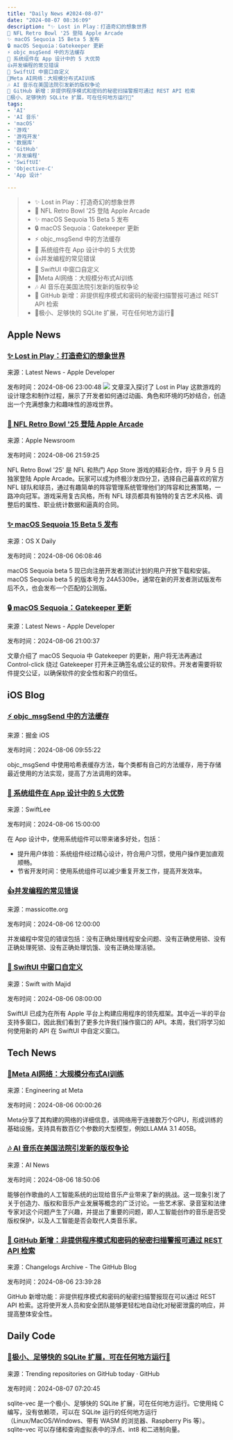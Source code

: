 ```yaml
---
title: "Daily News #2024-08-07"
date: "2024-08-07 08:36:09"
description: "✨ Lost in Play：打造奇幻的想象世界
🏈 NFL Retro Bowl '25 登陆 Apple Arcade
✨ macOS Sequoia 15 Beta 5 发布
🔒 macOS Sequoia：Gatekeeper 更新
⚡️ objc_msgSend 中的方法缓存
🌟 系统组件在 App 设计中的 5 大优势
👍并发编程的常见错误
🌟 SwiftUI 中窗口自定义
🌟Meta AI网络：大规模分布式AI训练
🎶 AI 音乐在美国法院引发新的版权争论
🎉 GitHub 新增：非提供程序模式和密码的秘密扫描警报可通过 REST API 检索
🚀极小、足够快的 SQLite 扩展，可在任何地方运行🚀"
tags: 
- 'AI'
- 'AI 音乐'
- 'macOS'
- '游戏'
- '游戏开发'
- '数据库'
- 'GitHub'
- '并发编程'
- 'SwiftUI'
- 'Objective-C'
- 'App 设计'

---
```


> - ✨ Lost in Play：打造奇幻的想象世界
> - 🏈 NFL Retro Bowl '25 登陆 Apple Arcade
> - ✨ macOS Sequoia 15 Beta 5 发布
> - 🔒 macOS Sequoia：Gatekeeper 更新
> - ⚡️ objc_msgSend 中的方法缓存
> - 🌟 系统组件在 App 设计中的 5 大优势
> - 👍并发编程的常见错误
> - 🌟 SwiftUI 中窗口自定义
> - 🌟Meta AI网络：大规模分布式AI训练
> - 🎶 AI 音乐在美国法院引发新的版权争论
> - 🎉 GitHub 新增：非提供程序模式和密码的秘密扫描警报可通过 REST API 检索
> - 🚀极小、足够快的 SQLite 扩展，可在任何地方运行🚀

## Apple News

### [✨ Lost in Play：打造奇幻的想象世界](https://developer.apple.com/news/?id=n4w6zydm)

来源：Latest News - Apple Developer

发布时间：2024-08-06 23:00:48
![](https://devimages-cdn.apple.com/wwdc-services/articles/images/4A2594D4-FDE6-437C-B564-800B32455D8F/2048.jpeg)
文章深入探讨了 Lost in Play 这款游戏的设计理念和制作过程，展示了开发者如何通过动画、角色和环境的巧妙结合，创造出一个充满想象力和趣味性的游戏世界。

### [🏈 NFL Retro Bowl '25 登陆 Apple Arcade](https://www.apple.com/newsroom/2024/08/apple-arcade-launches-three-new-games-in-september-including-nfl-retro-bowl-25/)

来源：Apple Newsroom

发布时间：2024-08-06 21:59:25

NFL Retro Bowl '25' 是 NFL 和热门 App Store 游戏的精彩合作，将于 9 月 5 日独家登陆 Apple Arcade。玩家可以成为终极沙发四分卫，选择自己最喜欢的官方 NFL 球队和球员，通过有趣简单的阵容管理系统管理他们的阵容和比赛策略，一路冲向冠军。游戏采用复古风格，所有 NFL 球员都具有独特的复古艺术风格、调整后的属性、职业统计数据和逼真的合同。

### [✨ macOS Sequoia 15 Beta 5 发布](https://osxdaily.com/2024/08/05/macos-sequoia-15-beta-5-available-to-download/)

来源：OS X Daily

发布时间：2024-08-06 06:08:46

macOS Sequoia beta 5 现已向注册开发者测试计划的用户开放下载和安装。macOS Sequoia beta 5 的版本号为 24A5309e，通常在新的开发者测试版发布后不久，也会发布一个匹配的公测版。

### [🔒 macOS Sequoia：Gatekeeper 更新](https://developer.apple.com/news/?id=saqachfa)

来源：Latest News - Apple Developer

发布时间：2024-08-06 21:00:37

文章介绍了 macOS Sequoia 中 Gatekeeper 的更新，用户将无法再通过 Control-click 绕过 Gatekeeper 打开未正确签名或公证的软件。开发者需要将软件提交公证，以确保软件的安全性和客户的信任。

## iOS Blog

### [⚡️ objc_msgSend 中的方法缓存](https://juejin.cn/post/7399530650000441378)

来源：掘金 iOS

发布时间：2024-08-06 09:55:22

objc_msgSend 中使用哈希表缓存方法，每个类都有自己的方法缓存，用于存储最近使用的方法实现，提高了方法调用的效率。

### [🌟 系统组件在 App 设计中的 5 大优势](https://www.avanderlee.com/optimization/app-design-5-benefits-of-using-system-components/)

来源：SwiftLee

发布时间：2024-08-06 15:00:00

在 App 设计中，使用系统组件可以带来诸多好处，包括：
- 提升用户体验：系统组件经过精心设计，符合用户习惯，使用户操作更加直观顺畅。
- 节省开发时间：使用系统组件可以减少重复开发工作，提高开发效率。

### [👍并发编程的常见错误](https://massicotte.org/mistakes-with-concurrency)

来源：massicotte.org

发布时间：2024-08-06 12:00:00

并发编程中常见的错误包括：没有正确处理线程安全问题、没有正确使用锁、没有正确处理死锁、没有正确处理饥饿、没有正确处理活锁。

### [🌟 SwiftUI 中窗口自定义](https://swiftwithmajid.com/2024/08/06/customizing-windows-in-swiftui/)

来源：Swift with Majid

发布时间：2024-08-06 08:00:00

SwiftUI 已成为在所有 Apple 平台上构建应用程序的领先框架。其中近一半的平台支持多窗口，因此我们看到了更多允许我们操作窗口的 API。本周，我们将学习如何使用新的 API 在 SwiftUI 中自定义窗口。

## Tech News

### [🌟Meta AI网络：大规模分布式AI训练](https://engineering.fb.com/2024/08/05/data-center-engineering/roce-network-distributed-ai-training-at-scale/)

来源：Engineering at Meta

发布时间：2024-08-06 00:00:26

Meta分享了其构建的网络的详细信息，该网络用于连接数万个GPU，形成训练的基础设施，支持具有数百亿个参数的大型模型，例如LLAMA 3.1 405B。

### [🎶 AI 音乐在美国法院引发新的版权争论](https://www.artificialintelligence-news.com/news/ai-music-sparks-new-copyright-battle-in-us-courts/)

来源：AI News

发布时间：2024-08-06 18:50:06

能够创作歌曲的人工智能系统的出现给音乐产业带来了新的挑战。这一现象引发了关于创造力、版权和音乐产业发展等概念的广泛讨论。一些艺术家、录音室和法律专家对这个问题产生了兴趣，并提出了重要的问题，即人工智能创作的音乐是否受版权保护，以及人工智能是否会取代人类音乐家。

### [🎉 GitHub 新增：非提供程序模式和密码的秘密扫描警报可通过 REST API 检索](https://github.blog/changelog/2024-08-06-secret-scanning-alerts-for-non-provider-patterns-and-passwords-are-retrievable-with-the-rest-api)

来源：Changelogs Archive - The GitHub Blog

发布时间：2024-08-06 23:39:28

GitHub 新增功能：非提供程序模式和密码的秘密扫描警报现在可以通过 REST API 检索。这将使开发人员和安全团队能够更轻松地自动化对秘密泄露的响应，并提高整体安全性。

## Daily Code

### [🚀极小、足够快的 SQLite 扩展，可在任何地方运行🚀](https://github.com/asg017/sqlite-vec)

来源：Trending repositories on GitHub today · GitHub

发布时间：2024-08-07 07:20:45

sqlite-vec 是一个极小、足够快的 SQLite 扩展，可在任何地方运行。它使用纯 C 编写，没有依赖项，可以在 SQLite 运行的任何地方运行（Linux/MacOS/Windows、带有 WASM 的浏览器、Raspberry Pis 等）。sqlite-vec 可以存储和查询虚拟表中的浮点、int8 和二进制向量。
